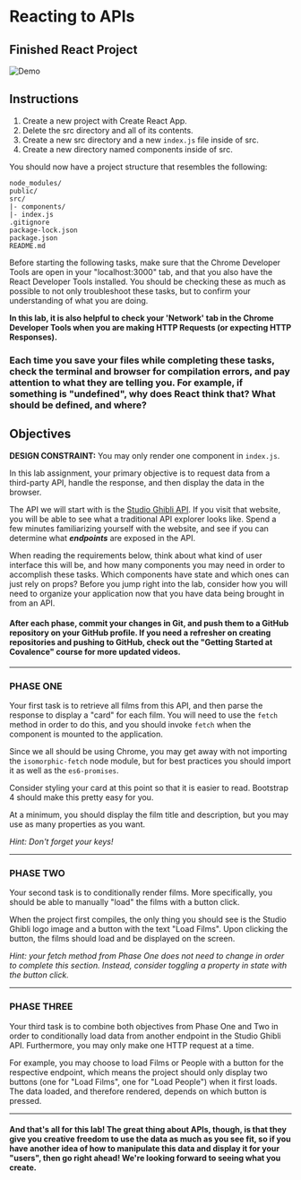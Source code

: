 # Reacting to APIs

## Finished React Project

![Demo](public/api_demo.gif)

## Instructions 
1. Create a new project with Create React App.
2. Delete the src directory and all of its contents.
3. Create a new src directory and a new `index.js` file inside of src.
4. Create a new directory named components inside of src.

You should now have a project structure that resembles the following:
```
node_modules/
public/
src/
|- components/
|- index.js
.gitignore
package-lock.json
package.json
README.md
```

Before starting the following tasks, make sure that the Chrome Developer Tools are open in your "localhost:3000" tab, and that you also have the React Developer Tools installed. You should be checking these as much as possible to not only troubleshoot these tasks, but to confirm your understanding of what you are doing. 

**In this lab, it is also helpful to check your 'Network' tab in the Chrome Developer Tools when you are making HTTP Requests (or expecting HTTP Responses).**

### Each time you save your files while completing these tasks, check the terminal and browser for compilation errors, and pay attention to what they are telling you. For example, if something is "undefined", why does React think that? What should be defined, and where?

## Objectives
**DESIGN CONSTRAINT:** You may only render one component in `index.js`.

In this lab assignment, your primary objective is to request data from a third-party API, handle the response, and then display the data in the browser. 

The API we will start with is the [Studio Ghibli API](https://ghibliapi.herokuapp.com/). If you visit that website, you will be able to see what a traditional API explorer looks like. Spend a few minutes familiarizing yourself with the website, and see if you can determine what ***endpoints*** are exposed in the API.

When reading the requirements below, think about what kind of user interface this will be, and how many components you may need in order to accomplish these tasks. Which components have state and which ones can just rely on props? Before you jump right into the lab, consider how you will need to organize your application now that you have data being brought in from an API.

#### After each phase, commit your changes in Git, and push them to a GitHub repository on your GitHub profile. If you need a refresher on creating repositories and pushing to GitHub, check out the "Getting Started at Covalence" course for more updated videos.

----

### PHASE ONE
Your first task is to retrieve all films from this API, and then parse the response to display a "card" for each film. You will need to use the `fetch` method in order to do this, and you should invoke `fetch` when the component is mounted to the application. 

Since we all should be using Chrome, you may get away with not importing the `isomorphic-fetch` node module, but for best practices you should import it as well as the `es6-promises`.

Consider styling your card at this point so that it is easier to read. Bootstrap 4 should make this pretty easy for you.

At a minimum, you should display the film title and description, but you may use as many properties as you want.

*Hint: Don't forget your keys!*

----

### PHASE TWO
Your second task is to conditionally render films. More specifically, you should be able to manually "load" the films with a button click. 

When the project first compiles, the only thing you should see is the Studio Ghibli logo image and a button with the text "Load Films". Upon clicking the button, the films should load and be displayed on the screen.

*Hint: your fetch method from Phase One does not need to change in order to complete this section. Instead, consider toggling a property in state with the button click.*

---- 

### PHASE THREE
Your third task is to combine both objectives from Phase One and Two in order to conditionally load data from another endpoint in the Studio Ghibli API. Furthermore, you may only make one HTTP request at a time.

For example, you may choose to load Films or People with a button for the respective endpoint, which means the project should only display two buttons (one for "Load Films", one for "Load People") when it first loads. The data loaded, and therefore rendered, depends on which button is pressed. 

----

#### And that's all for this lab! The great thing about APIs, though, is that they give you creative freedom to use the data as much as you see fit, so if you have another idea of how to manipulate this data and display it for your "users", then go right ahead! We're looking forward to seeing what you create.